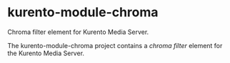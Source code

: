 kurento-module-chroma
=====================

Chroma filter element for Kurento Media Server.

The kurento-module-chroma project contains a *chroma filter* element for the Kurento Media Server.

